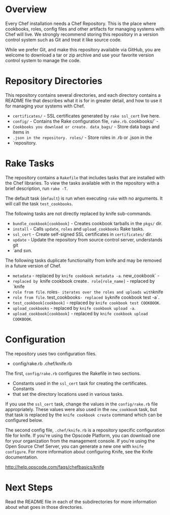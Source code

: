 Overview
========

Every Chef installation needs a Chef Repository. This is the place where
cookbooks, roles, config files and other artifacts for managing systems with
Chef will live. We strongly recommend storing this repository in a version
control system such as Git and treat it like source code.

While we prefer Git, and make this repository available via GitHub, you are
welcome to download a tar or zip archive and use your favorite version control
system to manage the code.

Repository Directories
======================

This repository contains several directories, and each directory contains a
README file that describes what it is for in greater detail, and how to use it
for managing your systems with Chef.

* `certificates/` - SSL certificates generated by `rake ssl_cert` live here.
* `config/` - Contains the Rake configuration file, `rake.rb`. cookbooks/` -
* `Cookbooks you download or create. data_bags/` - Store data bags and items in
* `.json in the repository. roles/` - Store roles in .rb or .json in the
* `repository.

Rake Tasks
==========

The repository contains a `Rakefile` that includes tasks that are installed with
the Chef libraries. To view the tasks available with in the repository with a
brief description, run `rake -T`.

The default task (`default`) is run when executing `rake` with no arguments. It
will call the task `test_cookbooks`.

The following tasks are not directly replaced by knife sub-commands.

* `bundle_cookbook[cookbook]` - Creates cookbook tarballs in the `pkgs/` dir.
* `install` - Calls `update`, `roles` and `upload_cookbooks` Rake tasks.
* `ssl_cert` - Create self-signed SSL certificates in `certificates/` dir.
* `update` - Update the repository from source control server, understands git
* `and svn.

The following tasks duplicate functionality from knife and may be removed in a
future version of Chef.

* `metadata` - replaced by `knife cookbook metadata -a`. new_cookbook` -
* `replaced by `knife cookbook create`. role[role_name]` - replaced by `knife
* `role from file`. roles` - iterates over the roles and uploads with `knife
* `role from file`. test_cookbooks` - replaced by `knife cookbook test -a`.
* `test_cookbook[cookbook]` - replaced by `knife cookbook test COOKBOOK`.
* `upload_cookbooks` - replaced by `knife cookbook upload -a`.
* `upload_cookbook[cookbook]` - replaced by `knife cookbook upload COOKBOOK`.

Configuration
=============

The repository uses two configuration files.

* config/rake.rb .chef/knife.rb

The first, `config/rake.rb` configures the Rakefile in two sections.

* Constants used in the `ssl_cert` task for creating the certificates. Constants
* that set the directory locations used in various tasks.

If you use the `ssl_cert` task, change the values in the `config/rake.rb` file
appropriately. These values were also used in the `new_cookbook` task, but that
task is replaced by the `knife cookbook create` command which can be configured
below.

The second config file, `.chef/knife.rb` is a repository specific configuration
file for knife. If you're using the Opscode Platform, you can download one for
your organization from the management console. If you're using the Open Source
Chef Server, you can generate a new one with `knife configure`. For more
information about configuring Knife, see the Knife documentation.

http://help.opscode.com/faqs/chefbasics/knife

Next Steps
==========

Read the README file in each of the subdirectories for more information about
what goes in those directories.
